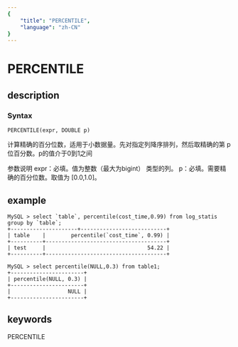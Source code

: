 ```yaml
---
{
    "title": "PERCENTILE",
    "language": "zh-CN"
}
---
```


<!-- 
Licensed to the Apache Software Foundation (ASF) under one
or more contributor license agreements.  See the NOTICE file
distributed with this work for additional information
regarding copyright ownership.  The ASF licenses this file
to you under the Apache License, Version 2.0 (the
"License"); you may not use this file except in compliance
with the License.  You may obtain a copy of the License at

  http://www.apache.org/licenses/LICENSE-2.0

Unless required by applicable law or agreed to in writing,
software distributed under the License is distributed on an
"AS IS" BASIS, WITHOUT WARRANTIES OR CONDITIONS OF ANY
KIND, either express or implied.  See the License for the
specific language governing permissions and limitations
under the License.
-->

# PERCENTILE
## description
### Syntax

`PERCENTILE(expr, DOUBLE p)`

计算精确的百分位数，适用于小数据量。先对指定列降序排列，然后取精确的第 p 位百分数。p的值介于0到1之间

参数说明
expr：必填。值为整数（最大为bigint） 类型的列。
p：必填。需要精确的百分位数。取值为 [0.0,1.0]。

## example
```
MySQL > select `table`, percentile(cost_time,0.99) from log_statis group by `table`;
+---------------------+---------------------------+
| table    |        percentile(`cost_time`, 0.99) |
+----------+--------------------------------------+
| test     |                                54.22 |
+----------+--------------------------------------+

MySQL > select percentile(NULL,0.3) from table1;
+-----------------------+
| percentile(NULL, 0.3) |
+-----------------------+
|                  NULL |
+-----------------------+
```

## keywords
PERCENTILE
